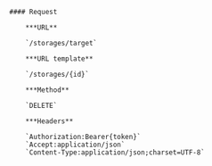     #### Request

        ***URL**

        `/storages/target`

        ***URL template**

        `/storages/{id}`

        ***Method**

        `DELETE`

        ***Headers**

        `Authorization:Bearer{token}`
        `Accept:application/json`
        `Content-Type:application/json;charset=UTF-8`
